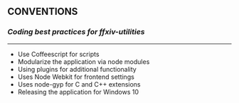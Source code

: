 ## CONVENTIONS
### *Coding best practices for ffxiv-utilities*

***

* Use Coffeescript for scripts
* Modularize the application via node modules
* Using plugins for additional functionality
* Uses Node Webkit for frontend settings
* Uses node-gyp for C and C++ extensions
* Releasing the application for Windows 10